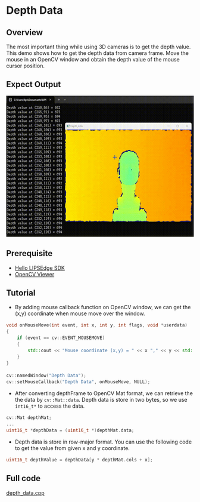 # Depth Data

## Overview
The most important thing while using 3D cameras is to get the depth value. This demo shows how to get the depth data from camera frame. Move the mouse in an OpenCV window and obtain the depth value of the mouse cursor position.

## Expect Output

![](../../.asset/dpeth_data.gif)

## Prerequisite

* [Hello LIPSEdge SDK](../hello-lipsedge-sdk/)
* [OpenCV Viewer](../opencv_viewer/)

## Tutorial

* By adding mouse callback function on OpenCV window, we can get the (x,y) coordinate when mouse move over the window.

```cpp
void onMouseMove(int event, int x, int y, int flags, void *userdata)
{
    if (event == cv::EVENT_MOUSEMOVE)
    {
        std::cout << "Mouse coordinate (x,y) = " << x "," << y << std::endl;
    }
}

cv::namedWindow("Depth Data");
cv::setMouseCallback("Depth Data", onMouseMove, NULL);

```

* After converting depthFrame to OpenCV Mat format, we can retrieve the the data by `cv::Mat::data`. Depth data is store in two bytes, so we use `int16_t*` to access the data.
```cpp
cv::Mat depthMat;
...
uint16_t *depthData = (uint16_t *)depthMat.data;
```

* Depth data is store in row-major format. You can use the following code to get the value from given x and y coordinate.

```cpp
uint16_t depthValue = depthData[y * depthMat.cols + x];
```

## Full code

[depth_data.cpp](./depth_data.cpp)